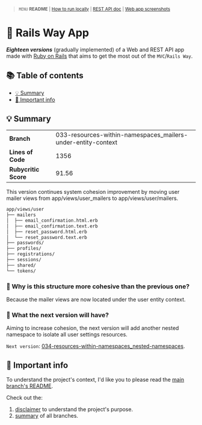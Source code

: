 <small>

> `MENU` **README** | [How to run locally](./docs/00_INSTALLATION.md) | [REST API doc](./docs/01_REST_API_DOC.md) | [Web app screenshots](./docs/02_WEB_APP_SCREENSHOTS.md)

</small>

# 🚆 Rails Way App <!-- omit in toc -->

_**Eighteen versions**_ (gradually implemented) of a Web and REST API app made with [Ruby on Rails](https://guides.rubyonrails.org/) that aims to get the most out of the `MVC`/`Rails Way`.

## 📚 Table of contents <!-- omit in toc -->

- [💡 Summary](#-summary)
- [📣 Important info](#-important-info)

## 💡 Summary

<table>
  <tr><td><strong>Branch</strong></td><td>033-resources-within-namespaces_mailers-under-entity-context</td></tr>
  <tr><td><strong>Lines of Code</strong></td><td>1356</td></tr>
  <tr><td><strong>Rubycritic Score</strong></td><td>91.56</td></tr>
</table>

This version continues system cohesion improvement by moving user mailer views from app/views/user_mailers to app/views/user/mailers.

```sh
app/views/user
├── mailers
│  ├── email_confirmation.html.erb
│  ├── email_confirmation.text.erb
│  ├── reset_password.html.erb
│  └── reset_password.text.erb
├── passwords/
├── profiles/
├── registrations/
├── sessions/
├── shared/
└── tokens/
```

### 🤔 Why is this structure more cohesive than the previous one? <!-- omit in toc -->

Because the mailer views are now located under the user entity context.

### 🔎 What the next version will have? <!-- omit in toc -->

Aiming to increase cohesion, the next version will add another nested namespace to isolate all user settings resources.

`Next version`: [034-resources-within-namespaces_nested-namespaces](https://github.com/solid-process/rails-way-app/tree/034-resources-within-namespaces_nested-namespaces?tab=readme-ov-file).

## 📣 Important info

To understand the project's context, I'd like you to please read the [main branch's README](https://github.com/solid-process/rails-way-app/tree/main?tab=readme-ov-file).

Check out the:
1. [disclaimer](https://github.com/solid-process/rails-way-app/tree/main?tab=readme-ov-file#-disclaimer) to understand the project's purpose.
2. [summary](https://github.com/solid-process/rails-way-app/tree/main?tab=readme-ov-file#-repository-branches) of all branches.
